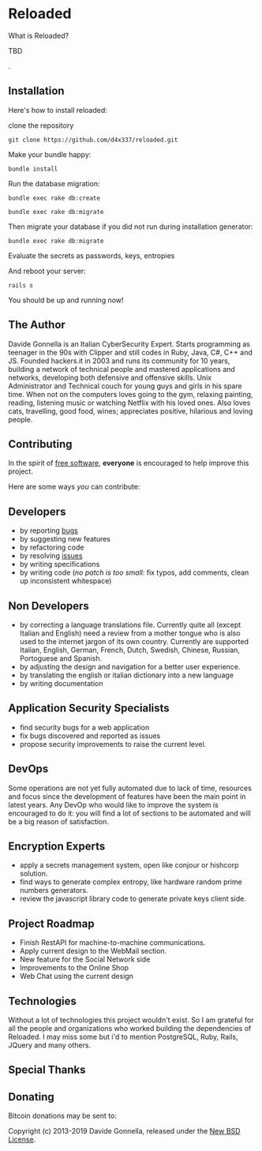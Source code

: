 
# Reloaded

What is Reloaded?

TBD

.

Installation
------------

Here's how to install reloaded:

clone the repository

    git clone https://github.com/d4x337/reloaded.git

Make your bundle happy:

    bundle install

Run the database migration:

    bundle exec rake db:create
    
    bundle exec rake db:migrate

Then migrate your database if you did not run during installation generator:

    bundle exec rake db:migrate
    
Evaluate the secrets as passwords, keys, entropies    

And reboot your server:

    rails s

You should be up and running now!



The Author
----
Davide Gonnella is an Italian CyberSecurity Expert. Starts programming as  teenager in the 90s with Clipper and still codes in Ruby, Java, C#, C++ and JS. 
Founded hackers.it in 2003 and runs its community for 10 years, building a network of technical people and mastered applications and networks, developing both defensive and offensive skills. Unix Administrator and Technical couch for young guys and girls in his spare time.
When not on the computers loves going to the gym, relaxing painting, reading, listening music or watching Netflix with his loved ones. Also loves cats, travelling, good food, wines; appreciates positive, hilarious and loving people.

Contributing
------------

In the spirit of [free software](http://www.fsf.org/licensing/essays/free-sw.html), **everyone** is encouraged to help improve this project.

Here are some ways *you* can contribute:

Developers
------------

* by reporting [bugs](https://github.com/d4x337/reloaded/issues)
* by suggesting new features
* by refactoring code
* by resolving [issues](https://github.com/d4x337/reloaded/issues)
* by writing specifications
* by writing code (*no patch is too small*: fix typos, add comments, clean up inconsistent whitespace)


Non Developers
------------

* by correcting a language translations file. Currently quite all (except Italian and English) need a review
from a mother tongue who is also used to the internet jargon of its own country. Currently are supported Italian,
English, German, French, Dutch, Swedish, Chinese, Russian, Portoguese and Spanish.
* by adjusting the design and navigation for a better user experience.
* by translating the english or italian dictionary into a new language
* by writing documentation


Application Security Specialists
------------

* find security bugs for a web application
* fix bugs discovered and reported as issues
* propose security improvements to raise the current level.


DevOps
------------

Some operations are not yet fully automated due to lack of time, resources and focus since the development
of features have been the main point in latest years. Any DevOp who would like to improve the system is encouraged
to do it: you will find a lot of sections to be automated and will be a big reason of satisfaction. 


Encryption Experts
------------

* apply a secrets management system, open like conjour or hishcorp solution.
* find ways to generate complex entropy, like hardware random prime numbers generators.
* review the javascript library code to generate private keys client side.


Project Roadmap
------------

* Finish RestAPI for machine-to-machine communications.
* Apply current design to the WebMail section. 
* New feature for the Social Network side
* Improvements to the Online Shop
* Web Chat using the current design


Technologies
------------
Without a lot of technologies this project wouldn't exist. So I am grateful for all the people and organizations
who worked building the dependencies of Reloaded. I may miss some but i'd to mention PostgreSQL, Ruby, Rails,
JQuery and many others.


Special Thanks
------------


Donating
--------


Bitcoin donations may be sent to: 

Copyright (c) 2013-2019 Davide Gonnella, released under the [New BSD License](https://github.com/d4x337/reloaded/tree/master/LICENSE).